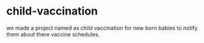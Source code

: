 # child-vaccination
we made a project named as child vaccination for new born babies to notify them about there vaccine schedules.
